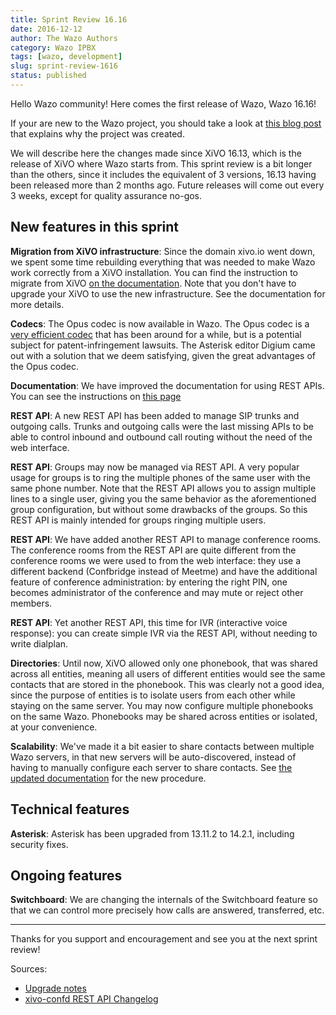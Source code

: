 ```yaml
---
title: Sprint Review 16.16
date: 2016-12-12
author: The Wazo Authors
category: Wazo IPBX
tags: [wazo, development]
slug: sprint-review-1616
status: published
---
```


Hello Wazo community! Here comes the first release of Wazo, Wazo 16.16!

If your are new to the Wazo project, you should take a look at [this blog post](/blog/introducing-wazo) that explains why the project was created.

We will describe here the changes made since XiVO 16.13, which is the release of XiVO where Wazo starts from. This sprint review is a bit longer than the others, since it includes the equivalent of 3 versions, 16.13 having been released more than 2 months ago. Future releases will come out every 3 weeks, except for quality assurance no-gos.

## New features in this sprint

**Migration from XiVO infrastructure**: Since the domain xivo.io went down, we spent some time rebuilding everything that was needed to make Wazo work correctly from a XiVO installation. You can find the instruction to migrate from XiVO [on the documentation](https://wazo.readthedocs.io/en/wazo-16.16/upgrade/16.16/xivo_to_wazo.html). Note that you don't have to upgrade your XiVO to use the new infrastructure. See the documentation for more details.

**Codecs**: The Opus codec is now available in Wazo. The Opus codec is a [very efficient codec](https://opus-codec.org/comparison/) that has been around for a while, but is a potential subject for patent-infringement lawsuits. The Asterisk editor Digium came out with a solution that we deem satisfying, given the great advantages of the Opus codec.

**Documentation**: We have improved the documentation for using REST APIs. You can see the instructions on [this page](https://wazo.readthedocs.io/en/wazo-16.16/api_sdk/rest_api/quickstart.html)

**REST API**: A new REST API has been added to manage SIP trunks and outgoing calls. Trunks and outgoing calls were the last missing APIs to be able to control inbound and outbound call routing without the need of the web interface.

**REST API**: Groups may now be managed via REST API. A very popular usage for groups is to ring the multiple phones of the same user with the same phone number. Note that the REST API allows you to assign multiple lines to a single user, giving you the same behavior as the aforementioned group configuration, but without some drawbacks of the groups. So this REST API is mainly intended for groups ringing multiple users.

**REST API**: We have added another REST API to manage conference rooms. The conference rooms from the REST API are quite different from the conference rooms we were used to from the web interface: they use a different backend (Confbridge instead of Meetme) and have the additional feature of conference administration: by entering the right PIN, one becomes administrator of the conference and may mute or reject other members.

**REST API**: Yet another REST API, this time for IVR (interactive voice response): you can create simple IVR via the REST API, without needing to write dialplan.

**Directories**: Until now, XiVO allowed only one phonebook, that was shared across all entities, meaning all users of different entities would see the same contacts that are stored in the phonebook. This was clearly not a good idea, since the purpose of entities is to isolate users from each other while staying on the same server. You may now configure multiple phonebooks on the same Wazo. Phonebooks may be shared across entities or isolated, at your convenience.

**Scalability**: We've made it a bit easier to share contacts between multiple Wazo servers, in that new servers will be auto-discovered, instead of having to manually configure each server to share contacts. See [the updated documentation](https://wazo.readthedocs.io/en/wazo-16.16/scalability_and_distributed_systems/contact_and_presence_sharing.html) for the new procedure.

## Technical features

**Asterisk**: Asterisk has been upgraded from 13.11.2 to 14.2.1, including security fixes.

## Ongoing features

**Switchboard**: We are changing the internals of the Switchboard feature so that we can control more precisely how calls are answered, transferred, etc.

---

Thanks for you support and encouragement and see you at the next sprint review!

Sources:

- [Upgrade notes](https://wazo.readthedocs.io/en/wazo-16.16/upgrade/upgrade.html#upgrade-notes)
- [xivo-confd REST API Changelog](https://wazo.readthedocs.io/en/wazo-16.16/api_sdk/rest_api/confd/changelog.html)
